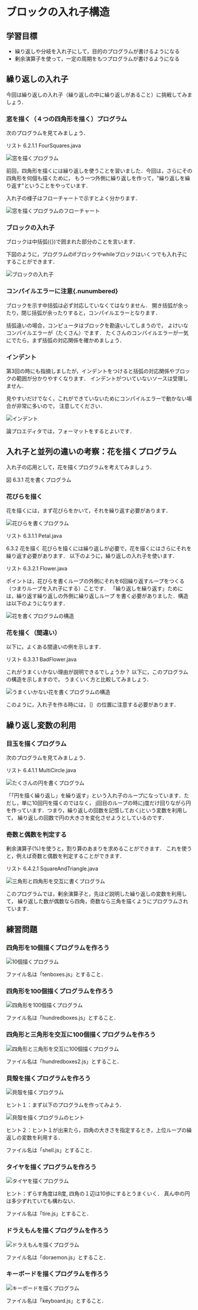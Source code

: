 # ブロックの入れ子構造

## 学習目標
- 繰り返しや分岐を入れ子にして，目的のプログラムが書けるようになる
- 剰余演算子を使って，一定の周期をもつプログラムが書けるようになる

## 繰り返しの入れ子
今回は繰り返しの入れ子（繰り返しの中に繰り返しがあること）に挑戦してみましょう．

### 窓を描く（４つの四角形を描く）プログラム
次のプログラムを見てみましょう．

リスト 6.2.1.1 FourSquares.java

![窓を描くプログラム](img/chapter05/foursquares.jpg)

前回，四角形を描くには繰り返しを使うことを習いました．今回は，さらにその四角形を何個も描くために， もう一つ外側に繰り返しを作って，"繰り返しを繰り返す"ということをやっています．

入れ子の様子はフローチャートで示すとよく分かります．

![窓を描くプログラムのフローチャート](img/chapter05/flowchart.jpg)

### ブロックの入れ子
ブロックは中括弧({})で囲まれた部分のことを言います．

下図のように，プログラムのifブロックやwhileブロックはいくつでも入れ子にすることができます．

![ブロックの入れ子](img/chapter05/blocknest.gif)

### コンパイルエラーに注意{.nunumbered}
ブロックを示す中括弧は必ず対応していなくてはなりません． 開き括弧が余ったり，閉じ括弧が余ったりすると，コンパイルエラーとなります．

括弧違いの場合，コンピュータはブロックを勘違いしてしまうので， よけいなコンパイルエラーが（たくさん）でます． たくさんのコンパイルエラーが一気にでたら，まず括弧の対応関係を確かめましょう．

### インデント
第3回の時にも指摘しましたが，インデントをつけると括弧の対応関係やブロックの範囲が分かりやすくなります． インデントがついていないソースは受理しません．

見やすいだけでなく，これができていないためにコンパイルエラーで動かない場合が非常に多いので， 注意してください．

![インデント](img/chapter05/indent.gif)

論プロエディタでは，フォーマットをするとよいです．

## 入れ子と並列の違いの考察：花を描くプログラム
入れ子の応用として，花を描くプログラムを考えてみましょう．

図 6.3.1 花を書くプログラム

### 花びらを描く
花を描くには，まず花びらをかいて，それを繰り返す必要があります．

![花びらを書くプログラム](img/chapter05/petal.gif)

リスト 6.3.1.1 Petal.java

6.3.2 花を描く
花びらを描くには繰り返しが必要で，花を描くにはさらにそれを繰り返す必要があります． 以下のように，繰り返しの入れ子を使います．

リスト 6.3.2.1 Flower.java
 
ポイントは，花びらを書くループの外側にそれを6回繰り返すループをつくる （つまりループを入れ子にする）ことです． 「繰り返しを繰り返す」ためには，繰り返す繰り返しの外側に繰り返しループ を書く必要がありました．構造は以下のようになります．

![花を書くプログラムの構造](img/chapter05/flowerblock.gif)

### 花を描く（間違い）
以下に，よくある間違いの例を示します．

リスト 6.3.3.1 BadFlower.java 

これがうまくいかない理由が説明できるでしょうか？ 以下に，このプログラムの構造を示しますので， うまくいく方と比較してみましょう．

![うまくいかない花を書くプログラムの構造](img/chapter05/flowerblockinvalid.gif)

このように，入れ子を作る時には，｛｝の位置に注意する必要があります．

## 繰り返し変数の利用
### 目玉を描くプログラム
次のプログラムを見てみましょう．

リスト 6.4.1.1 MultiCircle.java 

![たくさんの円を書くプログラム](img/chapter05/multicircle.gif)

「「円を描く繰り返し」を繰り返す」という入れ子のループになっています．ただし，単に10回円を描くのではなく， j回目のループの時にj度だけ回りながら円を作っています．つまり，繰り返しの回数を記憶しておくjという変数を利用して， 繰り返しの回数で円の大きさを変化させようとしているのです．

### 奇数と偶数を判定する
剰余演算子(%)を使うと，割り算のあまりを求めることができます． これを使うと，例えば奇数と偶数を判定することができます．

リスト 6.4.2.1 SquareAndTriangle.java

![三角形と四角形を交互に書くプログラム](img/chapter05/square_and_griangle.gif)

このプログラムでは，剰余演算子と，先ほど説明した繰り返しの変数を利用して， 繰り返した数が偶数なら四角，奇数なら三角を描くようにプログラムされています．

## 練習問題
### 四角形を10個描くプログラムを作ろう

![10個描くプログラム](img/chapter05/q_tenboxes.jpg)

ファイル名は「tenboxes.js」とすること．

### 四角形を100個描くプログラムを作ろう

![四角形を100個描くプログラム](img/chapter05/q_hundredboxes.jpg)

ファイル名は「hundredboxes.js」とすること．

### 四角形と三角形を交互に100個描くプログラムを作ろう

![四角形と三角形を交互に100個描くプログラム](img/chapter05/q_hundredboxes2.jpg)

ファイル名は「hundredboxes2.js」とすること．

### 貝殻を描くプログラムを作ろう

![貝殻を描くプログラム](img/chapter05/q_shell.jpg)

ヒント１：まず以下のプログラムを作ってみよう．

![貝殻を描くプログラムのヒント](img/chapter05/q_shell_hint.jpg)

ヒント２：ヒント１が出来たら，四角の大きさを指定するとき，上位ループの繰返しの変数を利用する．

ファイル名は「shell.js」とすること．

### タイヤを描くプログラムを作ろう

![タイヤを描くプログラム](img/chapter05/q_tire.jpg)

ヒント：ずらす角度は8度, 四角の１辺は10歩にするとうまくいく． 真ん中の円は多少ずれていても構わない．

ファイル名は「tire.js」とすること．

### ドラえもんを描くプログラムを作ろう

![ドラえもんを描くプログラム](img/chapter05/q_doraemon.gif)

ファイル名は「doraemon.js」とすること．

### キーボードを描くプログラムを作ろう

![キーボードを描くプログラム](img/chapter05/keyboard.pngs)

ファイル名は「keyboard.js」とすること．

